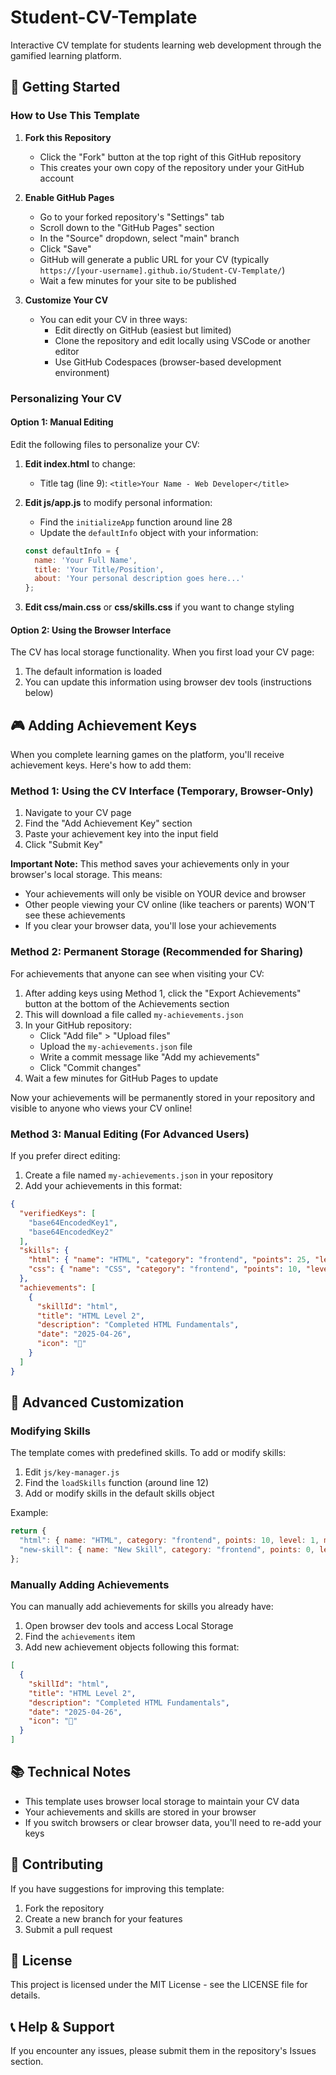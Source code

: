 # Student-CV-Template

Interactive CV template for students learning web development through the gamified learning platform.

## 🚀 Getting Started

### How to Use This Template

1. **Fork this Repository**
   - Click the "Fork" button at the top right of this GitHub repository
   - This creates your own copy of the repository under your GitHub account

2. **Enable GitHub Pages**
   - Go to your forked repository's "Settings" tab
   - Scroll down to the "GitHub Pages" section
   - In the "Source" dropdown, select "main" branch
   - Click "Save"
   - GitHub will generate a public URL for your CV (typically `https://[your-username].github.io/Student-CV-Template/`)
   - Wait a few minutes for your site to be published

3. **Customize Your CV**
   - You can edit your CV in three ways:
     - Edit directly on GitHub (easiest but limited)
     - Clone the repository and edit locally using VSCode or another editor
     - Use GitHub Codespaces (browser-based development environment)

### Personalizing Your CV

#### Option 1: Manual Editing
Edit the following files to personalize your CV:

1. **Edit index.html** to change:
   - Title tag (line 9): `<title>Your Name - Web Developer</title>`

2. **Edit js/app.js** to modify personal information:
   - Find the `initializeApp` function around line 28
   - Update the `defaultInfo` object with your information:
   ```javascript
   const defaultInfo = {
     name: 'Your Full Name',
     title: 'Your Title/Position',
     about: 'Your personal description goes here...'
   };
   ```

3. **Edit css/main.css** or **css/skills.css** if you want to change styling

#### Option 2: Using the Browser Interface
The CV has local storage functionality. When you first load your CV page:

1. The default information is loaded
2. You can update this information using browser dev tools (instructions below)

## 🎮 Adding Achievement Keys

When you complete learning games on the platform, you'll receive achievement keys. Here's how to add them:

### Method 1: Using the CV Interface (Temporary, Browser-Only)
1. Navigate to your CV page
2. Find the "Add Achievement Key" section
3. Paste your achievement key into the input field
4. Click "Submit Key"

**Important Note:** This method saves your achievements only in your browser's local storage. This means:
- Your achievements will only be visible on YOUR device and browser
- Other people viewing your CV online (like teachers or parents) WON'T see these achievements
- If you clear your browser data, you'll lose your achievements

### Method 2: Permanent Storage (Recommended for Sharing)
For achievements that anyone can see when visiting your CV:

1. After adding keys using Method 1, click the "Export Achievements" button at the bottom of the Achievements section
2. This will download a file called `my-achievements.json`
3. In your GitHub repository:
   - Click "Add file" > "Upload files"
   - Upload the `my-achievements.json` file
   - Write a commit message like "Add my achievements"
   - Click "Commit changes"
4. Wait a few minutes for GitHub Pages to update

Now your achievements will be permanently stored in your repository and visible to anyone who views your CV online!

### Method 3: Manual Editing (For Advanced Users)
If you prefer direct editing:

1. Create a file named `my-achievements.json` in your repository
2. Add your achievements in this format:
```json
{
  "verifiedKeys": [
    "base64EncodedKey1",
    "base64EncodedKey2"
  ],
  "skills": {
    "html": { "name": "HTML", "category": "frontend", "points": 25, "level": 2, "maxPoints": 100 },
    "css": { "name": "CSS", "category": "frontend", "points": 10, "level": 1, "maxPoints": 100 }
  },
  "achievements": [
    {
      "skillId": "html",
      "title": "HTML Level 2",
      "description": "Completed HTML Fundamentals",
      "date": "2025-04-26",
      "icon": "📄"
    }
  ]
}
```

## 🔧 Advanced Customization

### Modifying Skills
The template comes with predefined skills. To add or modify skills:

1. Edit `js/key-manager.js`
2. Find the `loadSkills` function (around line 12)
3. Add or modify skills in the default skills object

Example:
```javascript
return {
  "html": { name: "HTML", category: "frontend", points: 10, level: 1, maxPoints: 100 },
  "new-skill": { name: "New Skill", category: "frontend", points: 0, level: 0, maxPoints: 100 }
};
```

### Manually Adding Achievements
You can manually add achievements for skills you already have:

1. Open browser dev tools and access Local Storage
2. Find the `achievements` item
3. Add new achievement objects following this format:
```json
[
  {
    "skillId": "html",
    "title": "HTML Level 2",
    "description": "Completed HTML Fundamentals",
    "date": "2025-04-26",
    "icon": "📄"
  }
]
```

## 📚 Technical Notes

- This template uses browser local storage to maintain your CV data
- Your achievements and skills are stored in your browser
- If you switch browsers or clear browser data, you'll need to re-add your keys

## 🤝 Contributing

If you have suggestions for improving this template:

1. Fork the repository
2. Create a new branch for your features
3. Submit a pull request

## 📝 License

This project is licensed under the MIT License - see the LICENSE file for details.

## 📞 Help & Support

If you encounter any issues, please submit them in the repository's Issues section.
